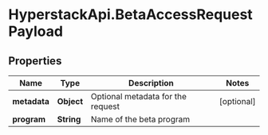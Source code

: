 # HyperstackApi.BetaAccessRequestPayload

## Properties

Name | Type | Description | Notes
------------ | ------------- | ------------- | -------------
**metadata** | **Object** | Optional metadata for the request | [optional] 
**program** | **String** | Name of the beta program | 


